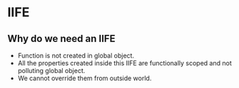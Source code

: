 # IIFE

## Why do we need an IIFE

- Function is not created in global object.
- All the properties created inside this IIFE are functionally scoped and not polluting global object.
- We cannot override them from outside world.
